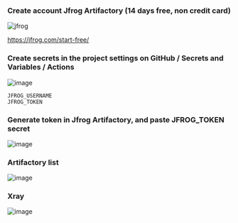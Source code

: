 ### Create account Jfrog Artifactory (14 days free, non credit card)
![jfrog](https://speedmedia.jfrog.com/08612fe1-9391-4cf3-ac1a-6dd49c36b276/media.jfrog.com/wp-content/uploads/2024/08/08132607/jfrog-logo-2022.svg)

https://jfrog.com/start-free/

### Create secrets in the project settings on GitHub / Secrets and Variables / Actions
![image](https://github.com/user-attachments/assets/fce1ecf6-6415-4183-b89d-b9766898c6bc)
```
JFROG_USERNAME
JFROG_TOKEN
```

### Generate token in Jfrog Artifactory, and paste JFROG_TOKEN secret
![image](https://github.com/user-attachments/assets/f10f4dfa-5895-460a-b67c-857d5da95922)

### Artifactory list
![image](https://github.com/user-attachments/assets/2968499c-d961-4e00-aa98-e677634a26d2)

### Xray
![image](https://github.com/user-attachments/assets/44030a10-6edd-4e36-b77b-f52cec645477)
